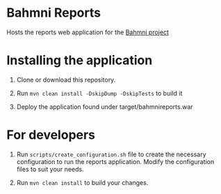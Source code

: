 # Bahmni Reports

Hosts the reports web application for the [Bahmni project](http://www.bahmni.org/)

# Installing the application

1. Clone or download this repository.

2. Run `mvn clean install -DskipDump -DskipTests` to build it

3. Deploy the application found under target/bahmnireports.war

# For developers

1. Run `scripts/create_configuration.sh` file to create the necessary configuration to run the reports application. Modify the configuration files to suit your needs.

2. Run `mvn clean install` to build your changes.
